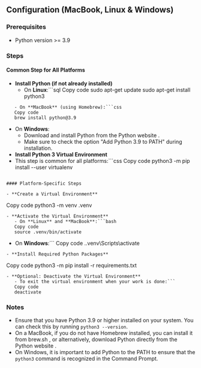 




## Configuration (MacBook, Linux &amp; Windows)
### Prerequisites

- Python version >= 3.9

### Steps
#### Common Step for All Platforms

- **Install Python (if not already installed)**
   - On **Linux**:```sql
   Copy code
   sudo apt-get update
sudo apt-get install python3

```
   - On **MacBook** (using Homebrew):```css
   Copy code
   brew install python@3.9

```
   - On **Windows**:
      - Download and install Python from the
      Python website
      .
      - Make sure to check the option "Add Python 3.9 to PATH" during installation.
   - **Install Python 3 Virtual Environment**
   - This step is common for all platforms:```css
   Copy code
   python3 -m pip install --user virtualenv

```

#### Platform-Specific Steps

- **Create a Virtual Environment**

```
Copy code
python3 -m venv .venv

```
- **Activate the Virtual Environment**
   - On **Linux** and **MacBook**:```bash
   Copy code
   source .venv/bin/activate

```
   - On **Windows**:```
   Copy code
   .\.venv\Scripts\activate

```
- **Install Required Python Packages**

```
Copy code
python3 -m pip install -r requirements.txt

```
- **Optional: Deactivate the Virtual Environment**
   - To exit the virtual environment when your work is done:```
   Copy code
   deactivate

```

### Notes

- Ensure that you have Python 3.9 or higher installed on your system. You can check this by running `python3 --version`.
- On a MacBook, if you do not have Homebrew installed, you can install it from
brew.sh
, or alternatively, download Python directly from the
Python website
.
- On Windows, it is important to add Python to the PATH to ensure that the `python3` command is recognized in the Command Prompt.